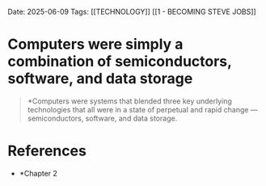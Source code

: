 Date: 2025-06-09
Tags: [[TECHNOLOGY]] [[1 - BECOMING STEVE JOBS]]

# Computers were simply a combination of semiconductors, software, and data storage

>*Computers were systems that blended three key underlying technologies that all were in a state of perpetual and rapid change — semiconductors, software, and data storage.

# References 
- *Chapter 2 
